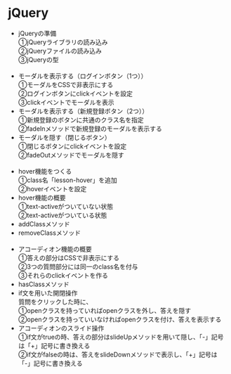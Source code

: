 # jQuery

- jQueryの準備  
  ①jQueryライブラリの読み込み  
  ②jQueryファイルの読み込み  
  ③jQueryの型  
  <br>
- モーダルを表示する（ログインボタン（1つ））<br>
  ①モーダルをCSSで非表示にする<br>
  ②ログインボタンにclickイベントを設定  
  ③clickイベントでモーダルを表示  
- モーダルを表示する（新規登録ボタン（2つ））  
  ①新規登録のボタンに共通のクラス名を指定  
  ②fadeInメソッドで新規登録のモーダルを表示する
- モーダルを隠す（閉じるボタン）  
  ①閉じるボタンにclickイベントを設定  
  ②fadeOutメソッドでモーダルを隠す  
  <br>
- hover機能をつくる  
  ①class名「lesson-hover」を追加  
  ②hoverイベントを設定  
- hover機能の概要  
  ①text-activeがついていない状態  
  ②text-activeがついている状態　　
- addClassメソッド　　
- removeClassメソッド  
  <br>
- アコーディオン機能の概要  
  ①答えの部分はCSSで非表示にする  
  ②3つの質問部分には同一のclass名を付与  
  ③それらのclickイベントを作る  
- hasClassメソッド
- if文を用いた開閉操作  
  質問をクリックした時に、  
  ①openクラスを持っていればopenクラスを外し、答えを隠す  
  ②openクラスを持っていいなければopenクラスを付け、答えを表示する  
- アコーディオンのスライド操作  
  ①if文がtrueの時、答えの部分はslideUpメソッドを用いて隠し、「-」記号は「+」記号に書き換える    
  ②if文がfalseの時は、答えをslideDownメソッドで表示し、「+」記号は「-」記号に書き換える  
